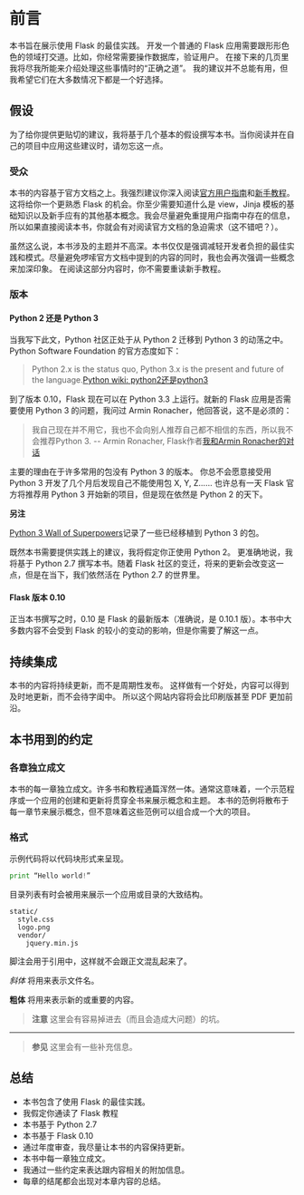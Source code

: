 # 前言

本书旨在展示使用 Flask 的最佳实践。
开发一个普通的 Flask 应用需要跟形形色色的领域打交道。比如，你经常需要操作数据库，验证用户。
在接下来的几页里我将尽我所能来介绍处理这些事情时的“正确之道”。
我的建议并不总能有用，但我希望它们在大多数情况下都是一个好选择。

## 假设

为了给你提供更贴切的建议，我将基于几个基本的假设撰写本书。当你阅读并在自己的项目中应用这些建议时，请勿忘这一点。

### 受众

本书的内容基于官方文档之上。我强烈建议你深入阅读[官方用户指南](http://flask.pocoo.org/docs/#user-s-guide)和[新手教程](http://flask.pocoo.org/docs/tutorial/)。这将给你一个更熟悉 Flask 的机会。你至少需要知道什么是 view，Jinja 模板的基础知识以及新手应有的其他基本概念。我会尽量避免重提用户指南中存在的信息，所以如果直接阅读本书，你就会有对阅读官方文档的急迫需求（这不错吧？）。

虽然这么说，本书涉及的主题并不高深。本书仅仅是强调减轻开发者负担的最佳实践和模式。尽量避免啰嗦官方文档中提到的内容的同时，我也会再次强调一些概念来加深印象。
在阅读这部分内容时，你不需要重读新手教程。

### 版本

#### Python 2 还是 Python 3

当我写下此文，Python 社区正处于从 Python 2 迁移到 Python 3 的动荡之中。Python Software Foundation 的官方态度如下：

> Python 2.x is the status quo, Python 3.x is the present and future of the language.[Python wiki: python2还是python3](http://wiki.python.org/moin/Python2orPython3)

到了版本 0.10，Flask 现在可以在 Python 3.3 上运行。就新的 Flask 应用是否需要使用 Python 3 的问题，我问过 Armin Ronacher，他回答说，这不是必须的：

> 我自己现在并不用它，我也不会向别人推荐自己都不相信的东西，所以我不会推荐Python 3.
> -- Armin Ronacher, Flask作者[我和Armin Ronacher的对话](https://www.youtube.com/watch?feature=player_detailpage&v=fs20qdvm0K4#t=190)

主要的理由在于许多常用的包没有 Python 3 的版本。
你总不会愿意接受用 Python 3 开发了几个月后发现自己不能使用包 X, Y, Z……
也许总有一天 Flask 官方将推荐用 Python 3 开始新的项目，但是现在依然是 Python 2 的天下。

**另注**

[Python 3 Wall of Superpowers](https://python3wos.appspot.com/)记录了一些已经移植到 Python 3 的包。

既然本书需要提供实践上的建议，我将假定你正使用 Python 2。
更准确地说，我将基于 Python 2.7 撰写本书。随着 Flask 社区的变迁，将来的更新会改变这一点，但是在当下，我们依然活在 Python 2.7 的世界里。

#### Flask 版本 0.10

正当本书撰写之时，0.10 是 Flask 的最新版本（准确说，是 0.10.1 版）。本书中大多数内容不会受到 Flask 的较小的变动的影响，但是你需要了解这一点。

## 持续集成

本书的内容将持续更新，而不是周期性发布。
这样做有一个好处，内容可以得到及时地更新，而不会待字闺中。
所以这个网站内容将会比印刷版甚至 PDF 更加前沿。

## 本书用到的约定

### 各章独立成文

本书的每一章独立成文。许多书和教程通篇浑然一体。通常这意味着，一个示范程序或一个应用的创建和更新将贯穿全书来展示概念和主题。
本书的范例将散布于每一章节来展示概念，但不意味着这些范例可以组合成一个大的项目。

### 格式

示例代码将以代码块形式来呈现。

```python
print “Hello world!”
```

目录列表有时会被用来展示一个应用或目录的大致结构。

```
static/
  style.css
  logo.png
  vendor/
    jquery.min.js
```

脚注会用于引用中，这样就不会跟正文混乱起来了。

*斜体* 将用来表示文件名。

**粗体** 将用来表示新的或重要的内容。

> **注意**
> 这里会有容易掉进去（而且会造成大问题）的坑。

---

> **参见**
> 这里会有一些补充信息。

## 总结

* 本书包含了使用 Flask 的最佳实践。
* 我假定你通读了 Flask 教程
* 本书基于 Python 2.7
* 本书基于 Flask 0.10
* 通过年度审查，我尽量让本书的内容保持更新。
* 本书中每一章独立成文。
* 我通过一些约定来表达跟内容相关的附加信息。
* 每章的结尾都会出现对本章内容的总结。
